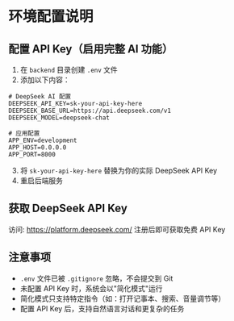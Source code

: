 # 环境配置说明

## 配置 API Key（启用完整 AI 功能）

1. 在 `backend` 目录创建 `.env` 文件
2. 添加以下内容：

```env
# DeepSeek AI 配置
DEEPSEEK_API_KEY=sk-your-api-key-here
DEEPSEEK_BASE_URL=https://api.deepseek.com/v1
DEEPSEEK_MODEL=deepseek-chat

# 应用配置
APP_ENV=development
APP_HOST=0.0.0.0
APP_PORT=8000
```

3. 将 `sk-your-api-key-here` 替换为你的实际 DeepSeek API Key
4. 重启后端服务

## 获取 DeepSeek API Key

访问: https://platform.deepseek.com/
注册后即可获取免费 API Key

## 注意事项

- `.env` 文件已被 `.gitignore` 忽略，不会提交到 Git
- 未配置 API Key 时，系统会以"简化模式"运行
- 简化模式只支持特定指令（如：打开记事本、搜索、音量调节等）
- 配置 API Key 后，支持自然语言对话和更复杂的任务

